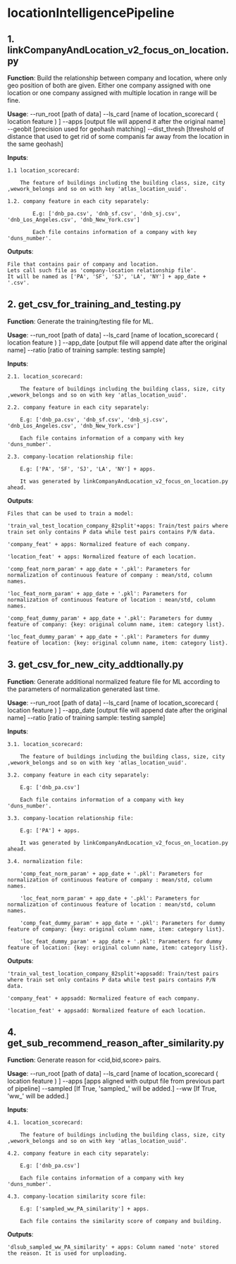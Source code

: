 # locationIntelligencePipeline

## 1. linkCompanyAndLocation_v2_focus_on_location.py

**Function**: Build the relationship between company and location, where only geo position of both are given. Either one company assigned with one location or one company assigned with multiple location in range will be fine.

**Usage**: --run_root [path of data] --ls_card [name of location_scorecard ( location feature ) ] --apps [output file will append it after the original name] --geobit [precision used for geohash matching] --dist_thresh [threshold of distance that used to get rid of some companis far away from the location in the same geohash]

**Inputs**:

    1.1 location_scorecard:

        The feature of buildings including the building class, size, city ,wework_belongs and so on with key 'atlas_location_uuid'.

	1.2. company feature in each city separately:

			E.g: ['dnb_pa.csv', 'dnb_sf.csv', 'dnb_sj.csv', 'dnb_Los_Angeles.csv', 'dnb_New_York.csv']

			Each file contains information of a company with key 'duns_number'.

**Outputs**:

	File that contains pair of company and location. 
	Lets call such file as 'company-location relationship file'.
	It will be named as ['PA', 'SF', 'SJ', 'LA', 'NY'] + app_date + '.csv'.

## 2. get_csv_for_training_and_testing.py

**Function**: Generate the training/testing file for ML.

**Usage**: --run_root [path of data] --ls_card [name of location_scorecard ( location feature ) ] --app_date [output file will append date after the original name] --ratio [ratio of training sample: testing sample]

**Inputs**: 

	2.1. location_scorecard:

		The feature of buildings including the building class, size, city ,wework_belongs and so on with key 'atlas_location_uuid'.

	2.2. company feature in each city separately:

		E.g: ['dnb_pa.csv', 'dnb_sf.csv', 'dnb_sj.csv', 'dnb_Los_Angeles.csv', 'dnb_New_York.csv']

		Each file contains information of a company with key 'duns_number'.

	2.3. company-location relationship file:

		E.g: ['PA', 'SF', 'SJ', 'LA', 'NY'] + apps.

		It was generated by linkCompanyAndLocation_v2_focus_on_location.py ahead.

**Outputs**:

	Files that can be used to train a model:

	'train_val_test_location_company_82split'+apps: Train/test pairs where train set only contains P data while test pairs contains P/N data.

	'company_feat' + apps: Normalized feature of each company.

	'location_feat' + apps: Normalized feature of each location.

	'comp_feat_norm_param' + app_date + '.pkl': Parameters for normalization of continuous feature of company : mean/std, column names.

	'loc_feat_norm_param' + app_date + '.pkl': Parameters for normalization of continuous feature of location : mean/std, column names.

	'comp_feat_dummy_param' + app_date + '.pkl': Parameters for dummy feature of company: {key: original column name, item: category list}.

	'loc_feat_dummy_param' + app_date + '.pkl': Parameters for dummy feature of location: {key: original column name, item: category list}.

## 3. get_csv_for_new_city_addtionally.py

**Function**: Generate additional normalized feature file for ML according to the parameters of normalization generated last time.

**Usage**: --run_root [path of data] --ls_card [name of location_scorecard ( location feature ) ] --app_date [output file will append date after the original name] --ratio [ratio of training sample: testing sample]

**Inputs**:

	3.1. location_scorecard:

		The feature of buildings including the building class, size, city ,wework_belongs and so on with key 'atlas_location_uuid'.

	3.2. company feature in each city separately:

		E.g: ['dnb_pa.csv']

		Each file contains information of a company with key 'duns_number'.

	3.3. company-location relationship file:
	
		E.g: ['PA'] + apps.
					
		It was generated by linkCompanyAndLocation_v2_focus_on_location.py ahead.

	3.4. normalization file:

		'comp_feat_norm_param' + app_date + '.pkl': Parameters for normalization of continuous feature of company : mean/std, column names.
		
		'loc_feat_norm_param' + app_date + '.pkl': Parameters for normalization of continuous feature of location : mean/std, column names.
		
		'comp_feat_dummy_param' + app_date + '.pkl': Parameters for dummy feature of company: {key: original column name, item: category list}.

		'loc_feat_dummy_param' + app_date + '.pkl': Parameters for dummy feature of location: {key: original column name, item: category list}.

**Outputs**:

	'train_val_test_location_company_82split'+appsadd: Train/test pairs where train set only contains P data while test pairs contains P/N data.

	'company_feat' + appsadd: Normalized feature of each company.

	'location_feat' + appsadd: Normalized feature of each location.
		
## 4. get_sub_recommend_reason_after_similarity.py

**Function**: Generate reason for <cid,bid,score> pairs.

**Usage**: --run_root [path of data] --ls_card [name of location_scorecard ( location feature ) ] --apps [apps aligned with output file from previous part of pipeline] --sampled [If True, 'sampled_' will be added.] --ww [If True, 'ww_' will be added.]

**Inputs**: 

	4.1. location_scorecard:

		The feature of buildings including the building class, size, city ,wework_belongs and so on with key 'atlas_location_uuid'.

	4.2. company feature in each city separately:

		E.g: ['dnb_pa.csv']

		Each file contains information of a company with key 'duns_number'.

	4.3. company-location similarity score file:
	
		E.g: ['sampled_ww_PA_similarity'] + apps.
		
		Each file contains the similarity score of company and building.
		
**Outputs**:
					
	'dlsub_sampled_ww_PA_similarity' + apps: Column named 'note' stored the reason. It is used for unploading.







